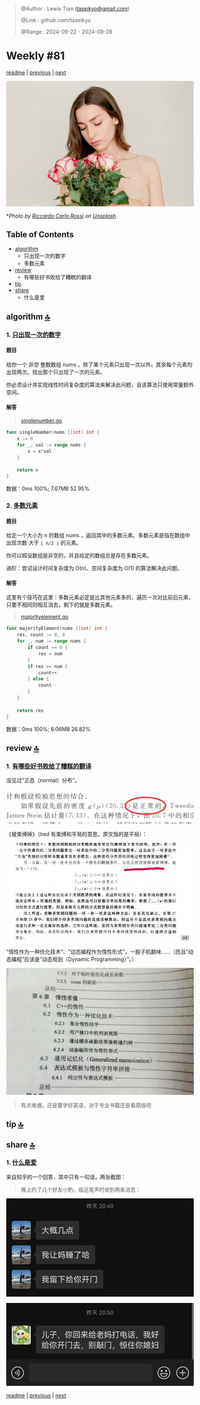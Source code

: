 > @Author  : Lewis Tian (taseikyo@gmail.com)
>
> @Link    : github.com/taseikyo
>
> @Range   : 2024-09-22 - 2024-09-28

# Weekly #81

[readme](../README.md) | [previous](202409W3.md) | [next](202410W1.md)

![](../images/2024/09/riccardo-carlo-rossi-eyO2CkilGt4-unsplash.jpg "Weekly #81")

\**Photo by [Riccardo Carlo Rossi](https://unsplash.com/@daysofgrain) on [Unsplash](https://unsplash.com/photos/a-naked-woman-holding-a-bouquet-of-roses-eyO2CkilGt4)*

## Table of Contents

- [algorithm](#algorithm-)
	- 只出现一次的数字
	- 多数元素
- [review](#review-)
	- 有哪些好书败给了糟糕的翻译
- [tip](#tip-)
- [share](#share-)
	- 什么是爱

## algorithm [🔝](#weekly-81)

### 1. [只出现一次的数字](https://leetcode.cn/problems/single-number/description/)

#### 题目

给你一个 非空 整数数组 nums ，除了某个元素只出现一次以外，其余每个元素均出现两次。找出那个只出现了一次的元素。

你必须设计并实现线性时间复杂度的算法来解决此问题，且该算法只使用常量额外空间。

#### 解答

> [singlenumber.go](../code/leetcode/singlenumber.go)

```go
func singleNumber(nums []int) int {
    x := 0
    for _, val := range nums {
        x = x^val
    }

    return x
}
```

数据：0ms 100%; 7.67MB 52.95%

### 2. [多数元素](https://leetcode.cn/problems/majority-element/description)

#### 题目

给定一个大小为 n 的数组 nums ，返回其中的多数元素。多数元素是指在数组中出现次数 大于 `⌊ n/2 ⌋` 的元素。

你可以假设数组是非空的，并且给定的数组总是存在多数元素。

进阶：尝试设计时间复杂度为 O(n)、空间复杂度为 O(1) 的算法解决此问题。

#### 解答

这里有个技巧在这里：多数元素必定是比其他元素多的，遍历一次对比前后元素，只要不相同则相互消去，剩下的就是多数元素。

> [majorityelement.go](../code/leetcode/majorityelement.go)

```go
func majorityElement(nums []int) int {
    res, count := 0, 0
    for _, num := range nums {
        if count == 0 {
            res = num
        }
        if res == num {
            count++
        } else {
            count--
        }
    }

    return res
}
```

数据：0ms 100%; 8.06MB 26.82%

## review [🔝](#weekly-81)

### 1. [有哪些好书败给了糟糕的翻译](https://www.zhihu.com/question/36278156/answer/3345268462)

没见过“正态（normal）分布”。

![](../images/2024/09/v2-f092a1fda10d2ca7ebf74fc11aa2ab8a_720w.png)

《被束缚掉》（tied 有束缚和平局的意思，原文指的是平局）：

![](../images/2024/09/v2-447b89cf3a0b3533a4691ce91551e115_720w.png)

“惰性作为一种优化技术”、“动态编程作为惰性形式”，一股子机翻味……（而且“动态编程”应该是“动态规划（Dynamic Programming）”。）

![](../images/2024/09/v2-2221e572b7f9961b812b89596bf9d3e4_720w.jpg)

> 有点难绷，还是要学好英语，对于专业书籍还是看原版吧

## tip [🔝](#weekly-81)

## share [🔝](#weekly-81)

### 1. [什么是爱](https://www.zhihu.com/question/640807704/answer/3485600059)

来自知乎的一个回答，其中只有一句话，两张截图：

> 晚上约了几个好友小酌，临近尾声时收到两条消息：

![](../images/2024/09/v2-e3d2d67977d1d18193332396be3b5a3f_1440w.png)

![](../images/2024/09/v2-856f86c3a6324fdfd4b24bd28074f11a_r.jpg)

[readme](../README.md) | [previous](202409W3.md) | [next](202410W1.md)
